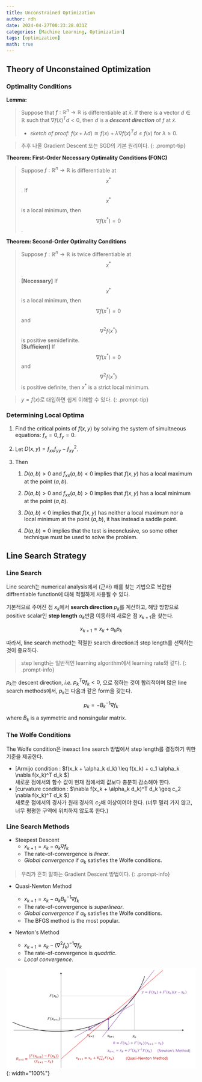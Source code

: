 ```yaml
---
title: Unconstrained Optimization
author: rdh
date: 2024-04-27T00:23:28.031Z
categories: [Machine Learning, Optimization]
tags: [optimization]
math: true
---
```


## Theory of Unconstained Optimization
### Optimality Conditions
**Lemma:**
> Suppose that $f: \mathbb{R}^n \rightarrow \mathbb{R}$ is differentiable at $\bar{x}$. If there is a vector $d \in \mathbb{R}$ such that $\nabla f(\bar{x})^Td < 0$, then $d$ is a ***descent direction*** of $f$ at $\bar{x}$.
> * _sketch of proof_: $f(x+\lambda d) \approxeq f(x) + \lambda \nabla f(x)^Td \le f(x)$ for $\lambda \ge 0$.

> 추후 나올 Gradient Descent 또는 SGD의 기본 원리이다.
{: .prompt-tip}

**Theorem: First-Order Necessary Optimality Conditions (FONC)**
> Suppose $f: \mathbb{R}^n \rightarrow \mathbb{R}$ is differentiable at $$x^*$$.
> If $$x^*$$ is a local minimum, then $$\nabla f(x^*) = 0$$. 

**Theorem: Second-Order Optimality Conditions**
> Suppose $f: \mathbb{R}^n \rightarrow \mathbb{R}$ is twice differentiable at $$x^*$$.\
> **[Necessary]** If $$x^*$$ is a local minimum, then $$\nabla f(x^*) = 0$$ and $$\nabla^2 f(x^*)$$ is positive semidefinite.\
> **[Sufficient]** If $$\nabla f(x^*) = 0$$ and $$\nabla^2 f(x^*)$$ is positive definite, then $x^*$ is a strict local minimum.

> $y=f(x)$로 대입하면 쉽게 이해할 수 있다.
{: .prompt-tip}

### Determining Local Optima
1. Find the critical points of $f(x,y)$ by solving the system of simultneous equations: $f_x=0, f_y=0$.

2. Let $D(x,y)=f_{xx}f_{yy} - f_{xy}^2$.

3. Then
   1. $D(a,b)>0$ and $f_{xx}(a,b)<0$ implies that $f(x,y)$ has a local maximum at the point $(a,b)$.
   
   2. $D(a,b)>0$ and $f_{xx}(a,b)>0$ implies that $f(x,y)$ has a local minimum at the point $(a,b)$.
   
   3. $D(a,b)<0$ implies that $f(x,y)$ has neither a local maximum nor a local minimum at the point $(a,b)$, it has instead a saddle point.
   
   4. $D(a,b)=0$ implies that the test is inconclusive, so some other technique must be used to solve the problem.

## Line Search Strategy
### Line Search
Line search는 numerical analysis에서 (근사) 해를 찾는 기법으로 복잡한 diffrentiable function에 대해 적절하게 사용될 수 있다.

기본적으로 주어진 점 $x_k$에서 **search direction** $p_k$를 계산하고, 해당 방향으로 positive scalar인 **step length** $\alpha_k$만큼 이동하여 새로운 점 $x_{k+1}$을 찾는다.

$$
x_{k+1} = x_k + \alpha_k p_k
$$

따라서, line search method는 적절한 search direction과 step length를 선택하는 것이 중요하다.

> step length는 일반적인 learning algorithm에서 learning rate와 같다.
{: .prompt-info}

$p_k$는 descent direction, _i.e._ $p_k^T\nabla f_k <0$, 으로 정하는 것이 합리적이며 많은 line search methods에서, $p_k$는 다음과 같은 form을 갖는다.

$$
p_k = -B_k^{-1}\nabla f_k
$$

where $B_k$ is a symmetric and nonsingular matrix.

### The Wolfe Conditions
The Wolfe condition은 inexact line search 방법에서 step length를 결정하기 위한 기준을 제공한다.
* [Armijo condition : $f(x_k + \alpha_k d_k) \leq f(x_k) + c_1 \alpha_k \nabla f(x_k)^T d_k
$]  
새로운 점에서의 함수 값이 현재 점에서의 값보다 충분히 감소해야 한다.
* [curvature condition : $\nabla f(x_k + \alpha_k d_k)^T d_k \geq c_2 \nabla f(x_k)^T d_k
$]  
새로운 점에서의 경사가 원래 경사의 $c_2$배 이상이어야 한다. (너무 멀리 가지 않고, 너무 평평한 구역에 위치하지 않도록 한다.)


### Line Search Methods
* Steepest Descent
  * $x_{k+1} = x_k - \alpha_k \nabla f_k$
  * The rate-of-convergence is _linear_.
  * _Global convergence_ if $\alpha_k$ satisfies the Wolfe conditions.
  
> 우리가 흔히 말하는 Gradient Descent 방법이다.
{: .prompt-info}

* Quasi-Newton Method
  * $x_{k+1} = x_k - \alpha_k B_k^{-1}\nabla f_k$
  * The rate-of-convergence is _superlinear_.
  * _Global convergence_ if $\alpha_k$ satisfies the Wolfe conditions.
  * The BFGS method is the most popular.
  

* Newton's Method
  * $x_{k+1} = x_k - (\nabla^2 f_k)^{-1}\nabla f_k$
  * The rate-of-convergence is _quadrtic_.
  * _Local convergence_.


![](/assets/img/unconstrained-optimization-01.png){: width="100%"}